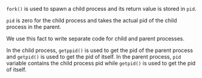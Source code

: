 `fork()` is used to spawn a child process and its return value is stored in `pid`.

`pid` is zero for the child process and takes the actual pid of the child process in the parent.

We use this fact to write separate code for child and parent processes.

In the child process, `getppid()` is used to get the pid of the parent process and `getpid()` is used to get the pid of itself.
In the parent process, `pid` variable contains the child process pid while `getpid()` is used to get the pid of itself.
